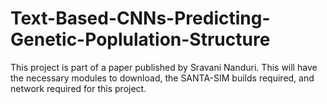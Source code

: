 # Text-Based-CNNs-Predicting-Genetic-Poplulation-Structure
This project is part of a paper published by Sravani Nanduri. This will have the necessary modules to download, the SANTA-SIM builds required, and network required for this project.

